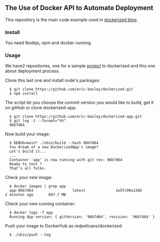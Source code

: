 ## The Use of Docker API to Automate Deployment

This repository is the main code example used in [dockerized blog](http://blog.redpelicans.com/dockerized).

### Install

You need Nodejs, npm and docker running.

### Usage

We have2 repositories, one for a sample [project](https://github.com/redpelicans/dockerized-app.git) to dockerized and this one about deployment process.

Clone this last one and install node's packages:

```
  $ git clone https://github.com/eric-basley/dockerized.git
  $ npm install
```
The script let you choose the commit version you would like to build, get it on gitHub or clone dockerized-app:

```
  $ git clone https://github.com/eric-basley/dockerized-app.git
  $ git log -1 --format="%h"
  96b7d64
```
  
Now build your image:

```
  $ DEBUG=main* ./sbin/build --hash 96b7d64
  You dream of a new DockerizedApp's image?
  Let's build it...
  ...
  Container 'app' is now running with git rev: 96b7d64
  Ready to test ?
  That's all folks.
```

Check your new image:

```
  $ docker images | grep app
  app-96b7d64                  latest              1e5fc99a1368        2 minutes ago       697.7 MB
```

Check your new running container:

```
  $ docker logs -f app
  Running App version: { gitVersion: '96b7d64', revision: '96b7d64' }
```

Push your image to DockerHub as redpelicans/dockerized

```
  $ ./sbin/push --tag 
```


